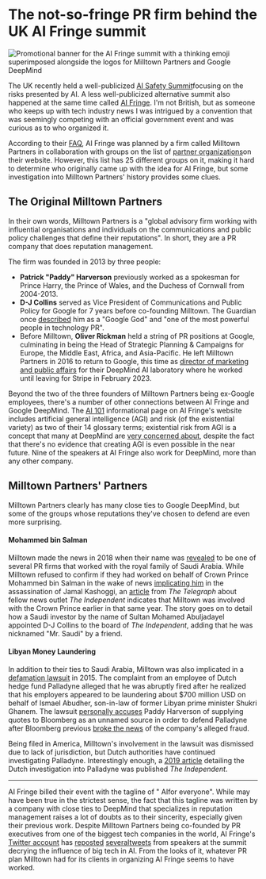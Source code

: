 # The not-so-fringe PR firm behind the UK AI Fringe summit
![Promotional banner for the AI Fringe summit with a thinking emoji superimposed alongside the logos for Milltown Partners and Google DeepMind](images/ai-fringe/ai-fringe-small.png)

The UK recently held a well-publicized [AI Safety Summit](https://www.gov.uk/government/topical-events/ai-safety-summit-2023)focusing on the risks presented by AI. A less well-publicized alternative summit also happened at the same time called [AI Fringe](https://aifringe.org/). I'm not British, but as someone who keeps up with tech industry news I was intrigued by a convention that was seemingly competing with an official government event and was curious as to who organized it.

According to their [FAQ](https://aifringe.org/faq), AI Fringe was planned by a firm called Milltown Partners in collaboration with groups on the list of [partner organizations](https://aifringe.org/#partners)on their website. However, this list has 25 different groups on it, making it hard to determine who originally came up with the idea for AI Fringe, but some investigation into Milltown Partners' history provides some clues.

## The Original Milltown Partners

In their own words, Milltown Partners is a "global advisory firm working with influential organisations and individuals on the communications and public policy challenges that define their reputations". In short, they are a PR company that does reputation management. 

The firm was founded in 2013 by three people:
- **Patrick "Paddy" Harverson** previously worked as a spokesman for Prince Harry, the Prince of Wales, and the Duchess of Cornwall from 2004-2013.
- **D-J Collins** served as Vice President of Communications and Public Policy for Google for 7 years before co-founding Milltown. The Guardian once [described](https://www.theguardian.com/media/2012/nov/27/prince-charles-pr-consultancy-google) him as a "Google God" and "one of the most powerful people in technology PR".
- Before Milltown, **Oliver Rickman** held a string of PR positions at Google, culminating in being the Head of Strategic Planning & Campaigns for Europe, the Middle East, Africa, and Asia-Pacific. He left Milltown Partners in 2016 to return to Google, this time as [director of marketing and public affairs](https://www.linkedin.com/in/oliver-rickman-09b93a27/details/experience/) for their DeepMind AI laboratory where he worked until leaving for Stripe in February 2023.

Beyond the two of the three founders of Milltown Partners being ex-Google employees, there's a number of other connections between AI Fringe and Google DeepMind. The [AI 101](https://aifringe.org/ai-101) informational page on AI Fringe's website includes artificial general intelligence (AGI) and risk (of the existential variety) as two of their 14 glossary terms; existential risk from AGI is a concept that many at DeepMind are [very concerned about](https://www.theguardian.com/technology/2023/oct/24/ai-risk-climate-crisis-google-deepmind-chief-demis-hassabis-regulation), despite the fact that there's no evidence that creating AGI is even possible in the near future. Nine of the speakers at AI Fringe also work for DeepMind, more than any other company.

## Milltown Partners' Partners

Milltown Partners clearly has many close ties to Google DeepMind, but some of the groups whose reputations they've chosen to defend are even more surprising.
#### Mohammed bin Salman

Milltown made the news in 2018 when their name was [revealed](https://www.theguardian.com/world/2018/oct/19/saudi-arabia-pays-uk-firms-millions-to-boost-image) to be one of several PR firms that worked with the royal family of Saudi Arabia. While Milltown refused to confirm if they had worked on behalf of Crown Prince Mohammed bin Salman in the wake of news [implicating him](https://www.nytimes.com/2018/11/12/world/middleeast/jamal-khashoggi-killing-saudi-arabia.html) in the assassination of Jamal Kashoggi, an [article](https://www.telegraph.co.uk/business/2018/10/20/questions-riyadh-russias-links-independent/) from _The Telegraph_ about fellow news outlet _The Independent_ indicates that Milltown was involved with the Crown Prince earlier in that same year. The story goes on to detail how a Saudi investor by the name of Sultan Mohamed Abuljadayel appointed D-J Collins to the board of _The Independent_, adding that he was nicknamed "Mr. Saudi" by a friend.

#### Libyan Money Laundering

In addition to their ties to Saudi Arabia, Milltown was also implicated in a [defamation lawsuit](https://caselaw.findlaw.com/court/us-2nd-circuit/1873712.html) in 2015. The complaint from an employee of Dutch hedge fund Palladyne alleged that he was abruptly fired after he realized that his employers appeared to be laundering about $700 million USD on behalf of Ismael Abudher,  son-in-law of former Libyan prime minister Shukri Ghanem. The lawsuit [personally accuses](https://casetext.com/case/friedman-v-bloomberg-lp) Paddy Harverson of supplying quotes to Bloomberg as an unnamed source in order to defend Palladyne after Bloomberg previous [broke the news](https://www.bloomberg.com/news/articles/2014-03-27/palladyne-accused-in-suit-of-laundering-money-for-qaddafi) of the company's alleged fraud.

Being filed in America, Milltown's involvement in the lawsuit was dismissed due to lack of jurisdiction, but Dutch authorities have continued investigating Palladyne. Interestingly enough, a [2019 article](https://www.independent.co.uk/news/world/middle-east/canada-libya-snc-lavalin-scandal-corruption-gaddafi-trudeau-explained-a8821221.html) detailing the Dutch investigation into Palladyne was published _The Independent_.

-------

AI Fringe billed their event with the tagline of " AIfor everyone". While may have been true in the strictest sense, the fact that this tagline was written by a company with close ties to DeepMind that specializes in reputation management raises a lot of doubts as to their sincerity, especially given their previous work. Despite Milltown Partners being co-founded by PR executives from one of the biggest tech companies in the world, AI Fringe's [Twitter account](https://twitter.com/AISummitFringe) has [reposted](https://twitter.com/MattLCapon/status/1720452600317812801) [several](https://twitter.com/rolandharwood/status/1720396430039220698)[tweets](https://twitter.com/GlitchUK_/status/1720759041998143680) from speakers at the summit decrying the influence of big tech in AI. From the looks of it, whatever PR plan Milltown had for its clients in organizing AI Fringe seems to have worked.